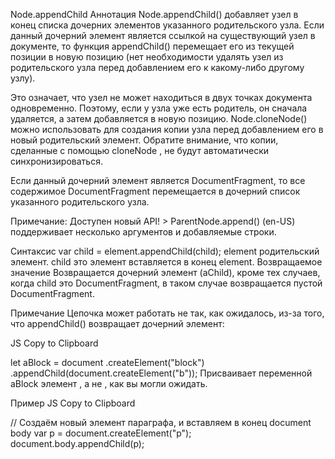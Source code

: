 Node.appendChild
Аннотация
Node.appendChild() добавляет узел в конец списка дочерних элементов указанного родительского узла. Если данный дочерний элемент является ссылкой на существующий узел в документе, то функция appendChild() перемещает его из текущей позиции в новую позицию (нет необходимости удалять узел из родительского узла перед добавлением его к какому-либо другому узлу).

Это означает, что узел не может находиться в двух точках документа одновременно. Поэтому, если у узла уже есть родитель, он сначала удаляется, а затем добавляется в новую позицию. Node.cloneNode() можно использовать для создания копии узла перед добавлением его в новый родительский элемент. Обратите внимание, что копии, сделанные с помощью cloneNode , не будут автоматически синхронизироваться.

Если данный дочерний элемент является DocumentFragment, то все содержимое DocumentFragment перемещается в дочерний список указанного родительского узла.

Примечание: Доступен новый API! > ParentNode.append() (en-US) поддерживает несколько аргументов и добавляемые строки.

Синтаксис
var child = element.appendChild(child);
element родительский элемент.
child это элемент вставляется в конец element.
Возвращаемое значение
Возвращается дочерний элемент (aChild), кроме тех случаев, когда child это DocumentFragment, в таком случае возвращается пустой DocumentFragment.

Примечание
Цепочка может работать не так, как ожидалось, из-за того, что appendChild() возвращает дочерний элемент:

JS
Copy to Clipboard

let aBlock = document
  .createElement("block")
  .appendChild(document.createElement("b"));
Присваивает переменной aBlock элемент <b></b>, а не <block></block>, как вы могли ожидать.

Пример
JS
Copy to Clipboard

// Создаём новый элемент параграфа, и вставляем в конец document body
var p = document.createElement("p");
document.body.appendChild(p);
